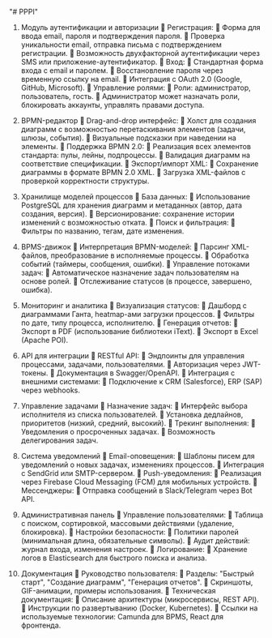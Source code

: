 "# PPPI" 
1. Модуль аутентификации и авторизации
	Регистрация:
	Форма для ввода email, пароля и подтверждения пароля.
	Проверка уникальности email, отправка письма с подтверждением регистрации.
	Возможность двухфакторной аутентификации через SMS или приложение-аутентификатор.
	Вход:
	Стандартная форма входа с email и паролем.
	Восстановление пароля через временную ссылку на email.
	Интеграция с OAuth 2.0 (Google, GitHub, Microsoft).
	Управление ролями:
	Роли: администратор, пользователь, гость.
	Администратор может назначать роли, блокировать аккаунты, управлять правами доступа.

2. BPMN-редактор
	Drag-and-drop интерфейс:
	Холст для создания диаграмм с возможностью перетаскивания элементов (задачи, шлюзы, события).
	Визуальные подсказки при наведении на элементы.
	Поддержка BPMN 2.0:
	Реализация всех элементов стандарта: пулы, лейны, подпроцессы.
	Валидация диаграмм на соответствие спецификации.
	Экспорт/импорт XML:
	Сохранение диаграммы в формате BPMN 2.0 XML.
	Загрузка XML-файлов с проверкой корректности структуры.


3. Хранилище моделей процессов
	База данных:
	Использование PostgreSQL для хранения диаграмм и метаданных (автор, дата создания, версия).
	Версионирование: сохранение истории изменений с возможностью отката.
	Поиск и фильтрация:
	Фильтры по названию, тегам, дате изменения.

4. BPMS-движок
	Интерпретация BPMN-моделей:
	Парсинг XML-файлов, преобразование в исполняемые процессы.
	Обработка событий (таймеры, сообщения, ошибки).
	Управление потоками задач:
	Автоматическое назначение задач пользователям на основе ролей.
	Отслеживание статусов (в процессе, завершено, ошибка).

5. Мониторинг и аналитика
	Визуализация статусов:
	Дашборд с диаграммами Ганта, heatmap-ами загрузки процессов.
	Фильтры по дате, типу процесса, исполнителю.
	Генерация отчетов:
	Экспорт в PDF (использование библиотеки iText).
	Экспорт в Excel (Apache POI).



6. API для интеграции
	RESTful API:
	Эндпоинты для управления процессами, задачами, пользователями.
	Авторизация через JWT-токены.
	Документация в Swagger/OpenAPI.
	Интеграция с внешними системами:
	Подключение к CRM (Salesforce), ERP (SAP) через webhooks.

7. Управление задачами
	Назначение задач:
	Интерфейс выбора исполнителя из списка пользователей.
	Установка дедлайнов, приоритетов (низкий, средний, высокий).
	Трекинг выполнения:
	Уведомления о просроченных задачах.
	Возможность делегирования задач.

8. Система уведомлений
	Email-оповещения:
	Шаблоны писем для уведомлений о новых задачах, изменениях процессов.
	Интеграция с SendGrid или SMTP-сервером.
	Push-уведомления:
	Реализация через Firebase Cloud Messaging (FCM) для мобильных устройств.
	Мессенджеры:
	Отправка сообщений в Slack/Telegram через Bot API.



9. Административная панель
	Управление пользователями:
	Таблица с поиском, сортировкой, массовыми действиями (удаление, блокировка).
	Настройки безопасности:
	Политики паролей (минимальная длина, обязательные символы).
	Аудит действий: журнал входа, изменения настроек.
	Логирование:
	Хранение логов в Elasticsearch для быстрого поиска и анализа.

10. Документация
	Руководство пользователя:
	Разделы: "Быстрый старт", "Создание диаграмм", "Генерация отчетов".
	Скриншоты, GIF-анимации, примеры использования.
	Техническая документация:
	Описание архитектуры (микросервисы, REST API).
	Инструкции по развертыванию (Docker, Kubernetes).
	Ссылки на используемые технологии: Camunda для BPMS, React для фронтенда.
